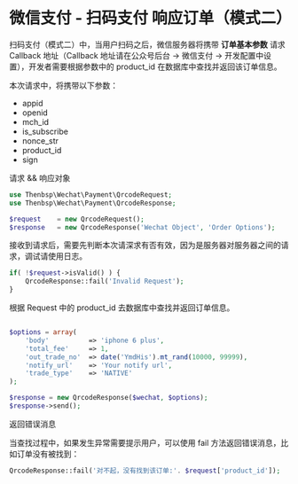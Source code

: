 # 微信支付 - 扫码支付 响应订单（模式二）

扫码支付（模式二）中，当用户扫码之后，微信服务器将携带 **订单基本参数** 请求 Callback 地址（Callback 地址请在公众号后台 -> 微信支付 -> 开发配置中设置），开发者需要根据参数中的 product_id 在数据库中查找并返回该订单信息。

本次请求中，将携带以下参数：

- appid
- openid
- mch_id
- is_subscribe
- nonce_str
- product_id
- sign

请求 && 响应对象

```php
use Thenbsp\Wechat\Payment\QrcodeRequest;
use Thenbsp\Wechat\Payment\QrcodeResponse;

$request    = new QrcodeRequest();
$response   = new QrcodeResponse('Wechat Object', 'Order Options');

```

接收到请求后，需要先判断本次请深求有否有效，因为是服务器对服务器之间的请求，调试请使用日志。

```php
if( !$request->isValid() ) {
    QrcodeResponse::fail('Invalid Request');
}
```

根据 Request 中的 product_id 去数据库中查找并返回订单信息。

```php

$options = array(
    'body'          => 'iphone 6 plus',
    'total_fee'     => 1,
    'out_trade_no'  => date('YmdHis').mt_rand(10000, 99999),
    'notify_url'    => 'Your notify url',
    'trade_type'    => 'NATIVE'
);

$response = new QrcodeResponse($wechat, $options);
$response->send();
```

返回错误消息

当查找过程中，如果发生异常需要提示用户，可以使用 fail 方法返回错误消息，比如订单没有被找到：

```php
QrcodeResponse::fail('对不起，没有找到该订单:'. $request['product_id']);
```